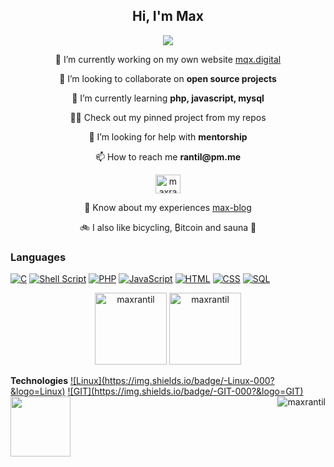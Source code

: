 <h2 align="center">Hi, I'm Max</h2>

<p align="center"><img src="https://readme-typing-svg.herokuapp.com/?lines=A%20passionate%20developer%20from%20Sweden;Student%20of%20school%2042%20-%20Hive%20Helsinki;Always%20learning;And%20unlearning%20〠&font=Fira%20Code&center=true&width=700&height=45&color=3382FF&vCenter=true&size=22"></p>

 <p align="center">🔭 I’m currently working on my own website <a href="https://mqx.digital">mqx.digital</a> </p>
 
 <p align="center">👯 I’m looking to collaborate on <b>open source projects</b> </p>
 
 <p align="center">🌱 I’m currently learning <b>php, javascript, mysql</b> </p>
 
 <p align="center">👨‍💻 Check out my pinned project from my repos </p>
 
 <p align="center">🤝 I’m looking for help with <b>mentorship</b> </p>

 <p align="center">📫 How to reach me <b>rantil@pm.me</b> </p>
 
 <p href="https://linkedin.com/in/maxrantil" target="blank" align="center"><img float="center" src="https://raw.githubusercontent.com/rahuldkjain/github-profile-readme-generator/master/src/images/icons/Social/linked-in-alt.svg" alt="maxrantil" height="30" width="40" /></p>

 <p align="center">📄 Know about my experiences <a href="https://max-blog.ghost.io/">max-blog</a> </p>

 <p align="center">🚲 I also like bicycling, ₿itcoin and sauna 🧖 </p>

 <div>
 
 ### Languages
 
 <a href=""> ![C](https://img.shields.io/badge/-C-000?&logo=C)</a>
 <a href=""> ![Shell Script](https://img.shields.io/badge/shell_script-%23121011.svg?style=for-the-badge&logo=gnu-bash&logoColor=white)</a>
 <a href=""> ![PHP](https://img.shields.io/badge/-PHP-000?&logo=PHP)</a>
 <a href=""> ![JavaScript](https://img.shields.io/badge/-JavaScript-000?&logo=JavaScript)</a>
 <a href=""> ![HTML](https://img.shields.io/badge/-HTML-000?&logo=HTML)</a>
 <a href=""> ![CSS](https://img.shields.io/badge/-CSS-000?&logo=CSS)</a>
 <a href=""> ![SQL](https://img.shields.io/badge/-SQL-000?&logo=MySQL)</a>

 </div>

<p align="center">
 <img src="https://github-readme-stats.vercel.app/api/top-langs?username=maxrantil&show_icons=true&theme=gruvbox&locale=en&layout=compact" alt="maxrantil" style="height: 12vw"/>
 <img src="https://github-readme-stats.vercel.app/api?username=maxrantil&show_icons=true&theme=gruvbox&locale=en" alt="maxrantil" style="height: 12vw"/> 
</p>

<p align="left">
 <b>Technologies</b>
 <a href=""> ![Linux](https://img.shields.io/badge/-Linux-000?&logo=Linux)</a>
 <a href=""> ![GIT](https://img.shields.io/badge/-GIT-000?&logo=GIT)</a>
 <img align="center" src="https://gidigi.com/cdn/love.gif" style="height: 10vw"/>
 <img align="right" src="https://komarev.com/ghpvc/?username=maxrantil&label=views&color=0e75b6&style=flat" alt="maxrantil"/>
</p>
